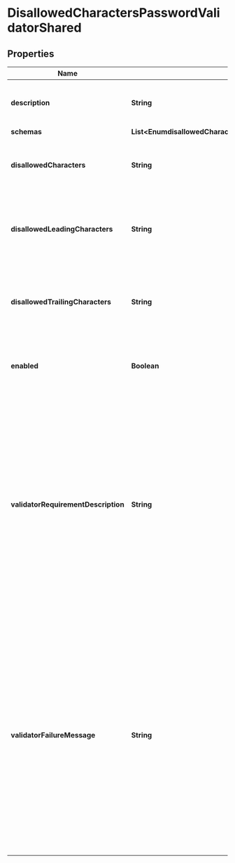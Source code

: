 

# DisallowedCharactersPasswordValidatorShared


## Properties

| Name | Type | Description | Notes |
|------------ | ------------- | ------------- | -------------|
|**description** | **String** | A description for this Password Validator |  [optional] |
|**schemas** | **List&lt;EnumdisallowedCharactersPasswordValidatorSchemaUrn&gt;** |  |  |
|**disallowedCharacters** | **String** | A set of characters that will not be allowed anywhere in a password. |  [optional] |
|**disallowedLeadingCharacters** | **String** | A set of characters that will not be allowed as the first character of the password. |  [optional] |
|**disallowedTrailingCharacters** | **String** | A set of characters that will not be allowed as the last character of the password. |  [optional] |
|**enabled** | **Boolean** | Indicates whether the password validator is enabled for use. |  |
|**validatorRequirementDescription** | **String** | Specifies a message that can be used to describe the requirements imposed by this password validator to end users. If a value is provided for this property, then it will override any description that may have otherwise been generated by the validator. |  [optional] |
|**validatorFailureMessage** | **String** | Specifies a message that may be provided to the end user in the event that a proposed password is rejected by this validator. If a value is provided for this property, then it will override any failure message that may have otherwise been generated by the validator. |  [optional] |



